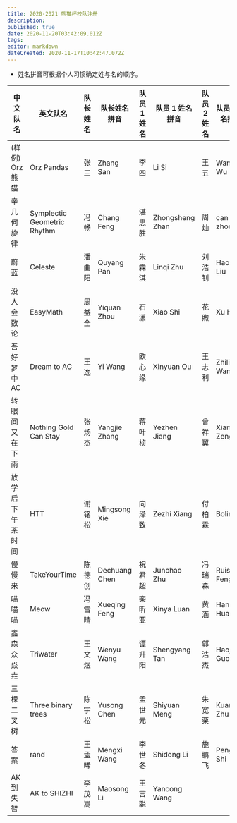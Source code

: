 ```yaml
---
title: 2020-2021 熊猫杯校队注册
description: 
published: true
date: 2020-11-20T03:42:09.012Z
tags: 
editor: markdown
dateCreated: 2020-11-17T10:42:47.072Z
---
```



* 姓名拼音可根据个人习惯确定姓与名的顺序。

| 中文队名 | 英文队名 | 队长姓名 | 队长姓名拼音 | 队员 1 姓名 | 队员 1 姓名拼音 | 队员 2 姓名 | 队员 2 姓名拼音 |
|-|-|-|-|-|-|-|-|
| (样例) Orz 熊猫 | Orz Pandas | 张三 | Zhang San | 李四 | Li Si | 王五 | Wang Wu |
| 辛几何旋律 | Symplectic Geometric Rhythm | 冯畅 | Chang Feng | 湛忠胜 | Zhongsheng Zhan | 周灿 | can zhou |
| 蔚蓝 | Celeste | 潘曲阳 | Quyang Pan | 朱霖淇 | Linqi Zhu | 刘浩钊 | Haozhao Liu |
| 没人会数论 | EasyMath | 周益全 | Yiquan Zhou | 石潇 | Xiao Shi | 花煦 | Xu Hua |
| 吾好梦中AC | Dream to AC | 王逸 | Yi Wang | 欧心缘 | Xinyuan Ou | 王志利 | Zhili Wang |
| 转眼间又在下雨 | Nothing Gold Can Stay | 张炀杰 | Yangjie Zhang | 蒋叶桢 | Yezhen Jiang| 曾祥翼 | Xiangyi Zeng |
| 放学后下午茶时间 | HTT | 谢铭松 | Mingsong Xie | 向泽致 | Zezhi Xiang | 付柏霖 | Bolin Fu |
| 慢慢来 | TakeYourTime | 陈德创 | Dechuang Chen | 祝君超 | Junchao Zhu | 冯瑞森 | Ruisen Feng |
| 喵喵喵 | Meow | 冯雪晴 | Xueqing Feng | 栾昕亚 | Xinya Luan | 黄涵 | Han Huang |
| 鑫森众焱垚 | Triwater | 王文煜 | Wenyu Wang | 谭升阳 | Shengyang Tan | 郭浩杰 | Haojie Guo |
| 三棵二叉树 | Three binary trees | 陈宇松 | Yusong Chen | 孟世元 | Shiyuan Meng | 朱宽栗 | Kuanli Zhu |
| 答案 | rand | 王孟晞 | Mengxi Wang | 李世冬 | Shidong Li | 施鹏飞 | Pengfei Shi
| AK到失智 | AK to SHIZHI | 李茂嵩 | Maosong Li | 王言聪 | Yancong Wang | 